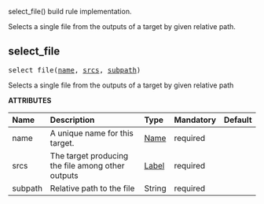 <!-- Generated with Stardoc: http://skydoc.bazel.build -->


select_file() build rule implementation.

Selects a single file from the outputs of a target by given relative path.


<a id="select_file"></a>

## select_file

<pre>
select_file(<a href="#select_file-name">name</a>, <a href="#select_file-srcs">srcs</a>, <a href="#select_file-subpath">subpath</a>)
</pre>

Selects a single file from the outputs of a target by given relative path

**ATTRIBUTES**


| Name  | Description | Type | Mandatory | Default |
| :------------- | :------------- | :------------- | :------------- | :------------- |
| <a id="select_file-name"></a>name |  A unique name for this target.   | <a href="https://bazel.build/docs/build-ref.html#name">Name</a> | required |  |
| <a id="select_file-srcs"></a>srcs |  The target producing the file among other outputs   | <a href="https://bazel.build/docs/build-ref.html#labels">Label</a> | required |  |
| <a id="select_file-subpath"></a>subpath |  Relative path to the file   | String | required |  |


